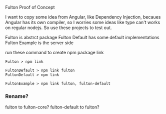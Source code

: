 Fulton Proof of Concept

I want to copy some idea from Angular, like Dependency Injection, becaues Angular has its own compiler, so I worries some ideas like type can't works on regular nodejs. So use these projects to test out.


Fulton is abstrct package
Fulton Default has some default implementations 
Fulton Example is the server side


run these command to create npm package link
```
Fulton > npm link

FultonDefault > npm link fulton
FultonDefault > npm link

FultonExample > npm link fulton, fulton-default
```

### Rename?
fulton to fulton-core?
fulton-default to fulton?